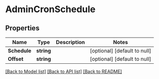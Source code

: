 # AdminCronSchedule

## Properties
Name | Type | Description | Notes
------------ | ------------- | ------------- | -------------
**Schedule** | **string** |  | [optional] [default to null]
**Offset** | **string** |  | [optional] [default to null]

[[Back to Model list]](../README.md#documentation-for-models) [[Back to API list]](../README.md#documentation-for-api-endpoints) [[Back to README]](../README.md)


